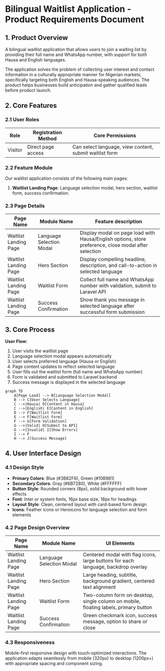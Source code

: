 # Bilingual Waitlist Application - Product Requirements Document

## 1. Product Overview

A bilingual waitlist application that allows users to join a waiting list by providing their full name and WhatsApp number, with support for both Hausa and English languages.

The application solves the problem of collecting user interest and contact information in a culturally appropriate manner for Nigerian markets, specifically targeting both English and Hausa-speaking audiences. The product helps businesses build anticipation and gather qualified leads before product launch.

## 2. Core Features

### 2.1 User Roles

| Role | Registration Method | Core Permissions |
|------|---------------------|------------------|
| Visitor | Direct page access | Can select language, view content, submit waitlist form |

### 2.2 Feature Module

Our waitlist application consists of the following main pages:

1. **Waitlist Landing Page**: Language selection modal, hero section, waitlist form, success confirmation.

### 2.3 Page Details

| Page Name | Module Name | Feature description |
|-----------|-------------|---------------------|
| Waitlist Landing Page | Language Selection Modal | Display modal on page load with Hausa/English options, store preference, close modal after selection |
| Waitlist Landing Page | Hero Section | Display compelling headline, description, and call-to-action in selected language |
| Waitlist Landing Page | Waitlist Form | Collect full name and WhatsApp number with validation, submit to Laravel API |
| Waitlist Landing Page | Success Confirmation | Show thank you message in selected language after successful form submission |

## 3. Core Process

**User Flow:**
1. User visits the waitlist page
2. Language selection modal appears automatically
3. User selects preferred language (Hausa or English)
4. Page content updates to reflect selected language
5. User fills out the waitlist form (full name and WhatsApp number)
6. Form is validated and submitted to Laravel backend
7. Success message is displayed in the selected language

```mermaid
graph TD
    A[Page Load] --> B[Language Selection Modal]
    B --> C{User Selects Language}
    C -->|Hausa| D[Content in Hausa]
    C -->|English| E[Content in English]
    D --> F[Waitlist Form]
    E --> F[Waitlist Form]
    F --> G[Form Validation]
    G -->|Valid| H[Submit to API]
    G -->|Invalid| I[Show Errors]
    I --> F
    H --> J[Success Message]
```

## 4. User Interface Design

### 4.1 Design Style

- **Primary Colors**: Blue (#3B82F6), Green (#10B981)
- **Secondary Colors**: Gray (#6B7280), White (#FFFFFF)
- **Button Style**: Rounded corners (8px), solid background with hover effects
- **Font**: Inter or system fonts, 16px base size, 18px for headings
- **Layout Style**: Clean, centered layout with card-based form design
- **Icons**: Feather icons or Heroicons for language selection and form elements

### 4.2 Page Design Overview

| Page Name | Module Name | UI Elements |
|-----------|-------------|-------------|
| Waitlist Landing Page | Language Selection Modal | Centered modal with flag icons, large buttons for each language, backdrop overlay |
| Waitlist Landing Page | Hero Section | Large heading, subtitle, background gradient, centered text alignment |
| Waitlist Landing Page | Waitlist Form | Two-column form on desktop, single column on mobile, floating labels, primary button |
| Waitlist Landing Page | Success Confirmation | Green checkmark icon, success message, option to share or close |

### 4.3 Responsiveness

Mobile-first responsive design with touch-optimized interactions. The application adapts seamlessly from mobile (320px) to desktop (1200px+) with appropriate spacing and component sizing.
